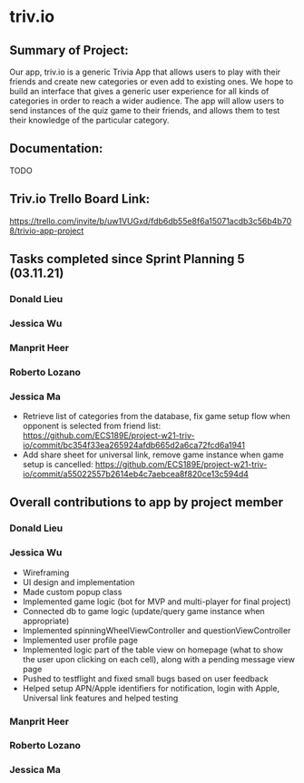 
# triv.io

## Summary of Project: 
Our app, triv.io is a generic Trivia App that allows users to play with their friends and create new categories or even add to existing ones. We hope to build an interface that gives a generic user experience for all kinds of categories in order to reach a wider audience. The app will allow users to send instances of the quiz game to their friends, and allows them to test their knowledge of the particular category.

## Documentation:
TODO

## Triv.io Trello Board Link: 
https://trello.com/invite/b/uw1VUGxd/fdb6db55e8f6a15071acdb3c56b4b708/trivio-app-project

## Tasks completed since Sprint Planning 5 (03.11.21)

### Donald Lieu 

### Jessica Wu 

### Manprit Heer

### Roberto Lozano

### Jessica Ma 
 * Retrieve list of categories from the database, fix game setup flow when opponent is selected from friend list: https://github.com/ECS189E/project-w21-triv-io/commit/bc354f33ea265924afdb665d2a6ca72fcd6a1941
 * Add share sheet for universal link, remove game instance when game setup is cancelled: https://github.com/ECS189E/project-w21-triv-io/commit/a55022557b2614eb4c7aebcea8f820ce13c594d4

## Overall contributions to app by project member

### Donald Lieu 

### Jessica Wu 
* Wireframing
* UI design and implementation
* Made custom popup class
* Implemented game logic (bot for MVP and multi-player for final project)
* Connected db to game logic (update/query game instance when appropriate)
* Implemented spinningWheelViewController and questionViewController
* Implemented user profile page
* Implemented logic part of the table view on homepage (what to show the user upon clicking on each cell), along with a pending message view page
* Pushed to testflight and fixed small bugs based on user feedback
* Helped setup APN/Apple identifiers for notification, login with Apple, Universal link features and helped testing

### Manprit Heer

### Roberto Lozano

### Jessica Ma 
